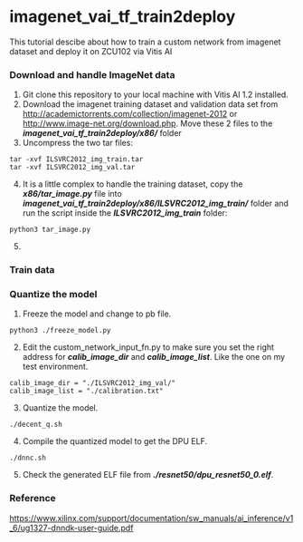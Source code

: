 # imagenet_vai_tf_train2deploy<br />
This tutorial descibe about how to train a custom network from imagenet dataset and deploy it on ZCU102 via Vitis AI<br />

### Download and handle ImageNet data<br />
1. Git clone this repository to your local machine with Vitis AI 1.2 installed.
2. Download the imagenet training dataset and validation data set from http://academictorrents.com/collection/imagenet-2012 or http://www.image-net.org/download.php. Move these 2 files to the ***imagenet_vai_tf_train2deploy/x86/*** folder
3. Uncompress the two tar files:
```
tar -xvf ILSVRC2012_img_train.tar
tar -xvf ILSVRC2012_img_val.tar
```
4. It is a little complex to handle the training dataset, copy the ***x86/tar_image.py*** file into ***imagenet_vai_tf_train2deploy/x86/ILSVRC2012_img_train/*** folder and run the script inside the ***ILSVRC2012_img_train*** folder:
```
python3 tar_image.py
```
5. 

###  Train data<br />


### Quantize the model<br />

1. Freeze the model and change to pb file.<br />
```
python3 ./freeze_model.py
```
2. Edit the custom_network_input_fn.py to make sure you set the right address for ***calib_image_dir*** and ***calib_image_list***. Like the one on my test environment.<br />
```
calib_image_dir = "./ILSVRC2012_img_val/"
calib_image_list = "./calibration.txt"
```

3. Quantize the model.<br />
```
./decent_q.sh
```
4. Compile the quantized model to get the DPU ELF.<br />
```
./dnnc.sh
```
5. Check the generated ELF file from ***./resnet50/dpu_resnet50_0.elf***.<br />



















### Reference
https://www.xilinx.com/support/documentation/sw_manuals/ai_inference/v1_6/ug1327-dnndk-user-guide.pdf
